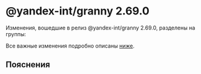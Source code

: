 # @yandex-int/granny 2.69.0

<!-- ЧЕЛОВЕЧЕСКОЕ ВСТУПЛЕНИЕ -->

Изменения, вошедшие в релиз @yandex-int/granny 2.69.0, разделены на группы:

Все важные изменения подробно описаны [ниже](#Пояснения).

## Пояснения

